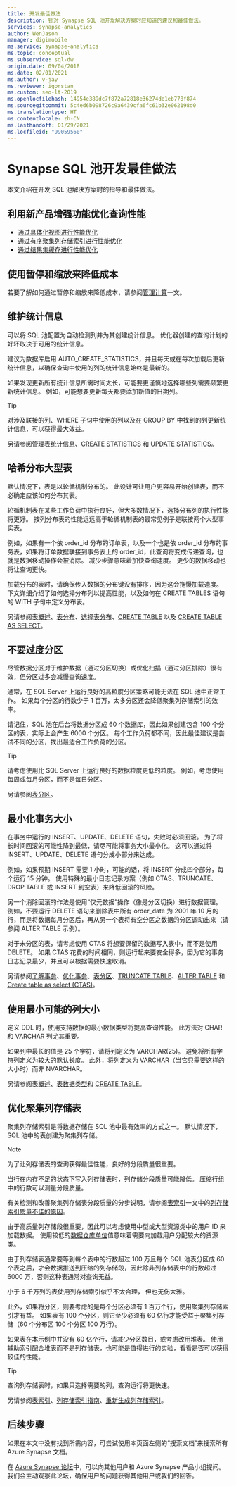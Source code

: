 ```yaml
---
title: 开发最佳做法
description: 针对 Synapse SQL 池开发解决方案时应知道的建议和最佳做法。
services: synapse-analytics
author: WenJason
manager: digimobile
ms.service: synapse-analytics
ms.topic: conceptual
ms.subservice: sql-dw
origin.date: 09/04/2018
ms.date: 02/01/2021
ms.author: v-jay
ms.reviewer: igorstan
ms.custom: seo-lt-2019
ms.openlocfilehash: 14954e389dc7f872a72818e36274de1eb778f874
ms.sourcegitcommit: 5c4ed6b098726c9a6439cfa6fc61b32e062198d0
ms.translationtype: HT
ms.contentlocale: zh-CN
ms.lasthandoff: 01/29/2021
ms.locfileid: "99059560"
---
```

# <a name="development-best-practices-for-synapse-sql-pool"></a>Synapse SQL 池开发最佳做法

本文介绍在开发 SQL 池解决方案时的指导和最佳做法。

## <a name="tune-query-performance-with-new-product-enhancements"></a>利用新产品增强功能优化查询性能

- [通过具体化视图进行性能优化](performance-tuning-materialized-views.md)
- [通过有序聚集列存储索引进行性能优化](performance-tuning-ordered-cci.md)
- [通过结果集缓存进行性能优化](performance-tuning-result-set-caching.md)

## <a name="reduce-cost-with-pause-and-scale"></a>使用暂停和缩放来降低成本

若要了解如何通过暂停和缩放来降低成本，请参阅[管理计算](sql-data-warehouse-manage-compute-overview.md)一文。

## <a name="maintain-statistics"></a>维护统计信息

可以将 SQL 池配置为自动检测列并为其创建统计信息。  优化器创建的查询计划的好坏取决于可用的统计信息。  

建议为数据库启用 AUTO_CREATE_STATISTICS，并且每天或在每次加载后更新统计信息，以确保查询中使用的列的统计信息始终是最新的。

如果发现更新所有统计信息所需时间太长，可能要更谨慎地选择哪些列需要频繁更新统计信息。 例如，可能想要更新每天都要添加新值的日期列。

> [!TIP]
> 对涉及联接的列、WHERE 子句中使用的列以及在 GROUP BY 中找到的列更新统计信息，可以获得最大效益。

另请参阅[管理表统计信息](sql-data-warehouse-tables-statistics.md)、[CREATE STATISTICS](sql-data-warehouse-tables-statistics.md) 和 [UPDATE STATISTICS](sql-data-warehouse-tables-statistics.md#update-statistics)。

## <a name="hash-distribute-large-tables"></a>哈希分布大型表

默认情况下，表是以轮循机制分布的。  此设计可让用户更容易开始创建表，而不必确定应该如何分布其表。  

轮循机制表在某些工作负荷中执行良好，但大多数情况下，选择分布列的执行性能将更好。  按列分布表的性能远远高于轮循机制表的最常见例子是联接两个大型事实表。  

例如，如果有一个依 order_id 分布的订单表，以及一个也是依 order_id 分布的事务表，如果将订单数据联接到事务表上的 order_id，此查询将变成传递查询，也就是数据移动操作会被消除。  减少步骤意味着加快查询速度。  更少的数据移动也将让查询更快。  

加载分布的表时，请确保传入数据的分布键没有排序，因为这会拖慢加载速度。  下文详细介绍了如何选择分布列以提高性能，以及如何在 CREATE TABLES 语句的 WITH 子句中定义分布表。

另请参阅[表概述](sql-data-warehouse-tables-overview.md)、[表分布](sql-data-warehouse-tables-distribute.md)、[选择表分布](https://docs.microsoft.com/archive/blogs/sqlcat/choosing-hash-distributed-table-vs-round-robin-distributed-table-in-azure-sql-dw-service)、[CREATE TABLE](sql-data-warehouse-tables-overview.md) 以及 [CREATE TABLE AS SELECT](sql-data-warehouse-develop-ctas.md)。

## <a name="do-not-over-partition"></a>不要过度分区

尽管数据分区对于维护数据（通过分区切换）或优化扫描（通过分区排除）很有效，但分区过多会减慢查询速度。  

通常，在 SQL Server 上运行良好的高粒度分区策略可能无法在 SQL 池中正常工作。  如果每个分区的行数少于 1 百万，太多分区还会降低聚集列存储索引的效率。  

请记住，SQL 池在后台将数据分区成 60 个数据库，因此如果创建包含 100 个分区的表，实际上会产生 6000 个分区。  每个工作负荷都不同，因此最佳建议是尝试不同的分区，找出最适合工作负荷的分区。  

> [!TIP]
> 请考虑使用比 SQL Server 上运行良好的数据粒度更低的粒度。  例如，考虑使用每周或每月分区，而不是每日分区。

另请参阅[表分区](sql-data-warehouse-tables-partition.md)。

## <a name="minimize-transaction-sizes"></a>最小化事务大小

在事务中运行的 INSERT、UPDATE、DELETE 语句，失败时必须回滚。  为了将长时间回滚的可能性降到最低，请尽可能将事务大小最小化。  这可以通过将 INSERT、UPDATE、DELETE 语句分成小部分来达成。  

例如，如果预期 INSERT 需要 1 小时，可能的话，将 INSERT 分成四个部分，每个运行 15 分钟。  使用特殊的最小日志记录方案（例如 CTAS、TRUNCATE、DROP TABLE 或 INSERT 到空表）来降低回滚的风险。  

另一个消除回滚的作法是使用“仅元数据”操作（像是分区切换）进行数据管理。  例如，不要运行 DELETE 语句来删除表中所有 order_date 为 2001 年 10 月的行，而是将数据每月分区后，再从另一个表将有空分区之数据的分区调动出来（请参阅 ALTER TABLE 示例）。  

对于未分区的表，请考虑使用 CTAS 将想要保留的数据写入表中，而不是使用 DELETE。  如果 CTAS 花费的时间相同，则运行起来要安全得多，因为它的事务日志记录最少，并且可以根据需要快速取消。

另请参阅[了解事务](sql-data-warehouse-develop-transactions.md)、[优化事务](sql-data-warehouse-develop-best-practices-transactions.md)、[表分区](sql-data-warehouse-tables-partition.md)、[TRUNCATE TABLE](https://docs.microsoft.com/sql/t-sql/statements/truncate-table-transact-sql?toc=/synapse-analytics/sql-data-warehouse/toc.json&bc=/synapse-analytics/sql-data-warehouse/breadcrumb/toc.json&view=azure-sqldw-latest)、[ALTER TABLE](https://docs.microsoft.com/sql/t-sql/statements/alter-table-transact-sql?toc=/synapse-analytics/sql-data-warehouse/toc.json&bc=/synapse-analytics/sql-data-warehouse/breadcrumb/toc.json&view=azure-sqldw-latest) 和 [Create table as select (CTAS)](sql-data-warehouse-develop-ctas.md)。

## <a name="use-the-smallest-possible-column-size"></a>使用最小可能的列大小

定义 DDL 时，使用支持数据的最小数据类型将提高查询性能。  此方法对 CHAR 和 VARCHAR 列尤其重要。  

如果列中最长的值是 25 个字符，请将列定义为 VARCHAR(25)。  避免将所有字符列定义为较大的默认长度。  此外，将列定义为 VARCHAR（当它只需要这样的大小时）而非 NVARCHAR。

另请参阅[表概述](sql-data-warehouse-tables-overview.md)、[表数据类型](sql-data-warehouse-tables-data-types.md)和 [CREATE TABLE](sql-data-warehouse-tables-overview.md)。

## <a name="optimize-clustered-columnstore-tables"></a>优化聚集列存储表

聚集列存储索引是将数据存储在 SQL 池中最有效率的方式之一。  默认情况下，SQL 池中的表创建为聚集列存储。  

> [!NOTE]
> 为了让列存储表的查询获得最佳性能，良好的分段质量很重要。  

当行在内存不足的状态下写入列存储表时，列存储分段质量可能降低。  压缩行组中的行数可以测量分段质量。  

有关检测和改善聚集列存储表分段质量的分步说明，请参阅[表索引](sql-data-warehouse-tables-index.md)一文中的[列存储索引质量不佳的原因](sql-data-warehouse-tables-index.md#causes-of-poor-columnstore-index-quality)。  

由于高质量列存储段很重要，因此可以考虑使用中型或大型资源类中的用户 ID 来加载数据。 使用较低的[数据仓库单位](what-is-a-data-warehouse-unit-dwu-cdwu.md)值意味着需要向加载用户分配较大的资源类。

由于列存储表通常要等到每个表中的行数超过 100 万且每个 SQL 池表分区成 60 个表之后，才会数据推送到压缩的列存储段，因此除非列存储表中的行数超过 6000 万，否则这种表通常对查询无益。  

小于 6 千万列的表使用列存储索引似乎不太合理，  但也无伤大雅。  

此外，如果将分区，则要考虑的是每个分区必须有 1 百万个行，使用聚集列存储索引才有益。  如果表有 100 个分区，则它至少必须有 60 亿行才能受益于聚集列存储（60 个分布区 100 个分区 100 万行）。  

如果表在本示例中并没有 60 亿个行，请减少分区数目，或考虑改用堆表。  使用辅助索引配合堆表而不是列存储表，也可能是值得进行的实验，看看是否可以获得较佳的性能。

> [!TIP]
> 查询列存储表时，如果只选择需要的列，查询运行将更快速。  

另请参阅[表索引](sql-data-warehouse-tables-index.md)、[列存储索引指南](https://docs.microsoft.com/sql/relational-databases/indexes/columnstore-indexes-overview?toc=/synapse-analytics/sql-data-warehouse/toc.json&bc=/synapse-analytics/sql-data-warehouse/breadcrumb/toc.json&view=azure-sqldw-latest)、[重新生成列存储索引](sql-data-warehouse-tables-index.md#rebuilding-indexes-to-improve-segment-quality)。

## <a name="next-steps"></a>后续步骤

如果在本文中没有找到所需内容，可尝试使用本页面左侧的“搜索文档”来搜索所有 Azure Synapse 文档。  

在 [Azure Synapse 论坛](https://social.msdn.microsoft.com/Forums/zh-CN/home)中，可以向其他用户和 Azure Synapse 产品小组提问。  我们会主动观察此论坛，确保用户的问题获得其他用户或我们的回答。  


